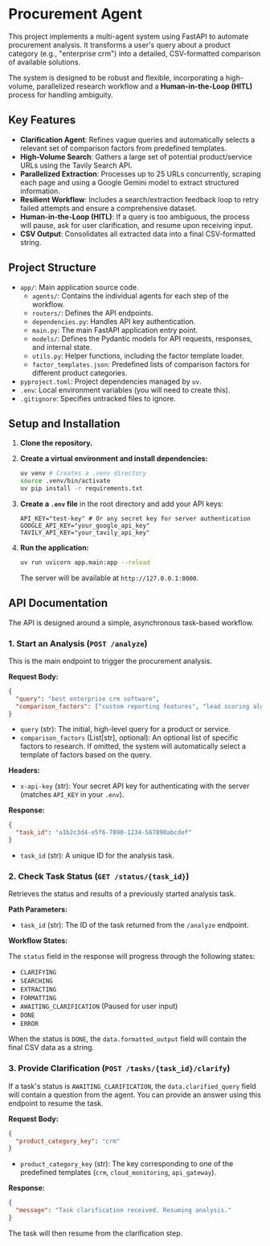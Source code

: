 # Procurement Agent

This project implements a multi-agent system using FastAPI to automate procurement analysis. It transforms a user's query about a product category (e.g., "enterprise crm") into a detailed, CSV-formatted comparison of available solutions.

The system is designed to be robust and flexible, incorporating a high-volume, parallelized research workflow and a **Human-in-the-Loop (HITL)** process for handling ambiguity.

## Key Features

-   **Clarification Agent**: Refines vague queries and automatically selects a relevant set of comparison factors from predefined templates.
-   **High-Volume Search**: Gathers a large set of potential product/service URLs using the Tavily Search API.
-   **Parallelized Extraction**: Processes up to 25 URLs concurrently, scraping each page and using a Google Gemini model to extract structured information.
-   **Resilient Workflow**: Includes a search/extraction feedback loop to retry failed attempts and ensure a comprehensive dataset.
-   **Human-in-the-Loop (HITL)**: If a query is too ambiguous, the process will pause, ask for user clarification, and resume upon receiving input.
-   **CSV Output**: Consolidates all extracted data into a final CSV-formatted string.

## Project Structure

-   `app/`: Main application source code.
    -   `agents/`: Contains the individual agents for each step of the workflow.
    -   `routers/`: Defines the API endpoints.
    -   `dependencies.py`: Handles API key authentication.
    -   `main.py`: The main FastAPI application entry point.
    -   `models/`: Defines the Pydantic models for API requests, responses, and internal state.
    -   `utils.py`: Helper functions, including the factor template loader.
    -   `factor_templates.json`: Predefined lists of comparison factors for different product categories.
-   `pyproject.toml`: Project dependencies managed by `uv`.
-   `.env`: Local environment variables (you will need to create this).
-   `.gitignore`: Specifies untracked files to ignore.

## Setup and Installation

1.  **Clone the repository.**

2.  **Create a virtual environment and install dependencies:**
    ```bash
    uv venv # Creates a .venv directory
    source .venv/bin/activate
    uv pip install -r requirements.txt
    ```

3.  **Create a `.env` file** in the root directory and add your API keys:
    ```
    API_KEY="test-key" # Or any secret key for server authentication
    GOOGLE_API_KEY="your_google_api_key"
    TAVILY_API_KEY="your_tavily_api_key"
    ```

4.  **Run the application:**
    ```bash
    uv run uvicorn app.main:app --reload
    ```
    The server will be available at `http://127.0.0.1:8000`.

## API Documentation

The API is designed around a simple, asynchronous task-based workflow.

### 1. Start an Analysis (`POST /analyze`)

This is the main endpoint to trigger the procurement analysis.

**Request Body:**

```json
{
  "query": "best enterprise crm software",
  "comparison_factors": ["custom reporting features", "lead scoring algorithm"]
}
```

-   `query` (str): The initial, high-level query for a product or service.
-   `comparison_factors` (List[str], optional): An optional list of specific factors to research. If omitted, the system will automatically select a template of factors based on the query.

**Headers:**

-   `x-api-key` (str): Your secret API key for authenticating with the server (matches `API_KEY` in your `.env`).

**Response:**

```json
{
  "task_id": "a1b2c3d4-e5f6-7890-1234-567890abcdef"
}
```

-   `task_id` (str): A unique ID for the analysis task.

### 2. Check Task Status (`GET /status/{task_id}`)

Retrieves the status and results of a previously started analysis task.

**Path Parameters:**

-   `task_id` (str): The ID of the task returned from the `/analyze` endpoint.

**Workflow States:**

The `status` field in the response will progress through the following states:
-   `CLARIFYING`
-   `SEARCHING`
-   `EXTRACTING`
-   `FORMATTING`
-   `AWAITING_CLARIFICATION` (Paused for user input)
-   `DONE`
-   `ERROR`

When the status is `DONE`, the `data.formatted_output` field will contain the final CSV data as a string.

### 3. Provide Clarification (`POST /tasks/{task_id}/clarify`)

If a task's status is `AWAITING_CLARIFICATION`, the `data.clarified_query` field will contain a question from the agent. You can provide an answer using this endpoint to resume the task.

**Request Body:**

```json
{
  "product_category_key": "crm"
}
```

-   `product_category_key` (str): The key corresponding to one of the predefined templates (`crm`, `cloud_monitoring`, `api_gateway`).

**Response:**

```json
{
  "message": "Task clarification received. Resuming analysis."
}
```

The task will then resume from the clarification step.
